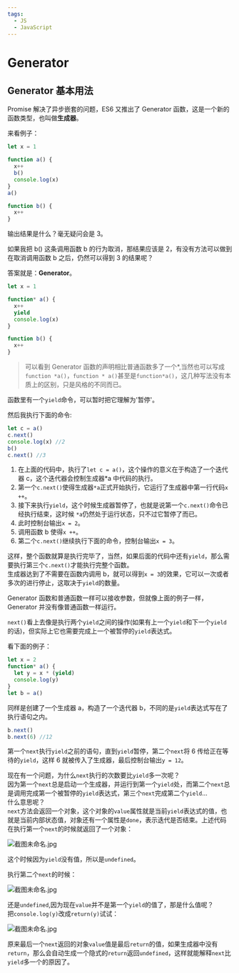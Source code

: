 ```yaml
---
tags:
  - JS
  - JavaScript
---
```


# Generator

## Generator 基本用法

Promise 解决了异步嵌套的问题，ES6 又推出了 Generator 函数，这是一个新的函数类型，也叫做**生成器**。

来看例子：

```javascript
let x = 1

function a() {
  x++
  b()
  console.log(x)
}
a()

function b() {
  x++
}
```

输出结果是什么？毫无疑问会是 3。

如果我把 b() 这条调用函数 b 的行为取消，那结果应该是 2，有没有方法可以做到在取消调用函数 b 之后，仍然可以得到 3 的结果呢？

答案就是：**Generator**。

```javascript
let x = 1

function* a() {
  x++
  yield
  console.log(x)
}

function b() {
  x++
}
```

> 可以看到 Generator 函数的声明相比普通函数多了一个*,当然也可以写成`function *a()`，`function * a()`甚至是`function*a()`，这几种写法没有本质上的区别，只是风格的不同而已。

函数里有一个`yield`命令，可以暂时把它理解为'暂停'。

然后我执行下面的命令:

```javascript
let c = a()
c.next()
console.log(x) //2
b()
c.next() //3
```

1. 在上面的代码中，执行了`let c = a()`，这个操作的意义在于构造了一个迭代器 c，这个迭代器会控制生成器\*a 中代码的执行。
2. 第一个`c.next()`使得生成器`*a`正式开始执行，它运行了生成器中第一行代码`x ++`。
3. 接下来执行`yield`，这个时候生成器暂停了，也就是说第一个`c.next()`命令已经执行结束，这时候 `*a`仍然处于运行状态，只不过它暂停了而已。
4. 此时控制台输出`x = 2`。
5. 调用函数 b 使得`x ++`。
6. 第二个`c.next()`继续执行下面的命令，控制台输出`x = 3`。

这样，整个函数就算是执行完毕了，当然，如果后面的代码中还有`yield`，那么需要执行第三个`c.next()`才能执行完整个函数。  
生成器达到了不需要在函数内调用 b，就可以得到`x = 3`的效果，它可以一次或者多次的进行停止，这取决于`yield`的数量。

Generator 函数和普通函数一样可以接收参数，但就像上面的例子一样，Generator 并没有像普通函数一样运行。

`next()`看上去像是执行两个`yield`之间的操作(如果有上一个`yield`和下一个`yield`的话)，但实际上它也需要完成上一个被暂停的`yield`表达式。

看下面的例子：

```javascript
let x = 2
function* a() {
  let y = x * (yield)
  console.log(y)
}
let b = a()
```

同样是创建了一个生成器 a，构造了一个迭代器 b，不同的是`yield`表达式写在了执行语句之内。

```javascript
b.next()
b.next(6) //12
```

第一个`next`执行`yield`之前的语句，直到`yield`暂停，第二个`next`将 6 传给正在等待的`yield`，这样 6 就被传入了生成器，最后控制台输出`y = 12`。

现在有一个问题，为什么`next`执行的次数要比`yield`多一次呢？  
因为第一个`next`总是启动一个生成器，并运行到第一个`yield`处，而第二个`next`总是调用完成第一个被暂停的`yield`表达式，第三个`next`完成第二个`yield`...  
什么意思呢？  
`next`方法会返回一个对象，这个对象的`value`属性就是当前`yield`表达式的值，也就是当前内部状态值，对象还有一个属性是`done`，表示迭代是否结束。上述代码在执行第一个`next`的时候就返回了一个对象：

![截图未命名.jpg](http://picstore.lliiooiill.cn/5c90980fe374b.jpg)

这个时候因为`yield`没有值，所以是`undefined`。

执行第二个`next`的时候：

![截图未命名.jpg](http://picstore.lliiooiill.cn/5c9098b18c1c9.jpg)

还是`undefined`,因为现在`value`并不是第一个`yield`的值了，那是什么值呢？  
把`console.log(y)`改成`return(y)`试试：

![截图未命名.jpg](http://picstore.lliiooiill.cn/5c90999320af7.jpg)

原来最后一个`next`返回的对象`value`值是最后`return`的值，如果生成器中没有`return`，那么会自动生成一个隐式的`return`返回`undefined`，这样就能解释`next`比`yield`多一个的原因了。
